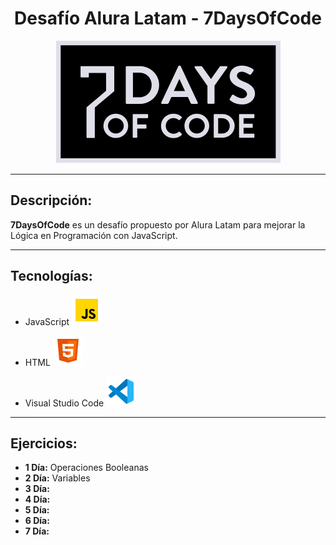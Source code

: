 <h1 align="center">Desafío Alura Latam - 7DaysOfCode</h1>

<p align="center">
<img  src="./assets/logo_7DaysOfCode.png">
</p>

---

<h2>Descripción:</h2>

**7DaysOfCode** es un desafío propuesto por Alura Latam para mejorar la Lógica en Programación con JavaScript.

---

<h2 id="tecnologias">Tecnologías:</h2>

* JavaScript ![image](./assets/javascript.png)

* HTML ![image](./assets/html.png)

* Visual Studio Code ![image](./assets/visual-studio-code.png)

---

<h2 id="ejercicios">Ejercicios:</h2>

* **1 Día:** Operaciones Booleanas
* **2 Día:** Variables
* **3 Día:** 
* **4 Día:** 
* **5 Día:** 
* **6 Día:** 
* **7 Día:** 